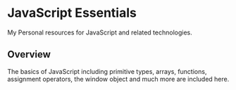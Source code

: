 # JavaScript Essentials
My Personal resources for JavaScript and related technologies.

## Overview
The basics of JavaScript including primitive types, arrays, functions, assignment operators, the window object and much more are included here. 
